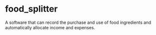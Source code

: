 # food_splitter
A software that can record the purchase and use of food ingredients and automatically allocate income and expenses.

